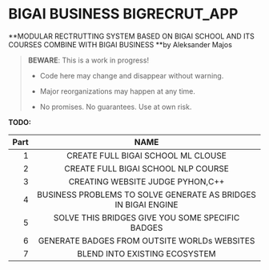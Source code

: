 # BIGAI BUSINESS BIGRECRUT_APP

**MODULAR RECTRUTTING SYSTEM BASED ON BIGAI SCHOOL AND ITS COURSES COMBINE WITH BIGAI BUSINESS **by Aleksander Majos

> **BEWARE**: This is a work in progress!
>
> * Code here may change and disappear without warning.
>
> * Major reorganizations may happen at any time.
>
> * No promises. No guarantees. Use at own risk.

**TODO:**

Part|                              NAME                              
---:|:--------------------------------------------------------------:
1|               CREATE FULL BIGAI SCHOOL ML CLOUSE               |1
2|              CREATE FULL BIGAI SCHOOL NLP COURSE               |2
3|                CREATING WEBSITE JUDGE PYHON,C++                |3
4| BUSINESS PROBLEMS TO SOLVE GENERATE AS BRIDGES IN BIGAI ENGINE |4
5|        SOLVE THIS BRIDGES GIVE YOU SOME SPECIFIC BADGES        |5
6|          GENERATE BADGES FROM OUTSITE WORLDs WEBSITES          |6
7|                 BLEND INTO EXISTING ECOSYSTEM                  |7